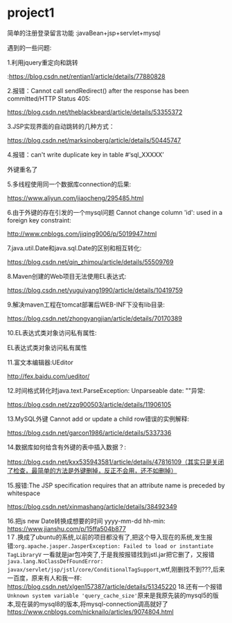 # project1
简单的注册登录留言功能  :javaBean+jsp+servlet+mysql

遇到的一些问题:

1.利用jquery重定向和跳转

:https://blog.csdn.net/rentian1/article/details/77880828

2.报错：Cannot call sendRedirect() after the response has been committed/HTTP Status 405:

https://blog.csdn.net/theblackbeard/article/details/53355372

3.JSP实现界面的自动跳转的几种方式：

https://blog.csdn.net/marksinoberg/article/details/50445747

4.报错：can't write duplicate key in table #‘sql_XXXXX’

外键重名了

5.多线程使用同一个数据库connection的后果:

https://www.aliyun.com/jiaocheng/295485.html

6.由于外键的存在引发的一个mysql问题 Cannot change column 'id': used in a foreign key constraint:

http://www.cnblogs.com/jiqing9006/p/5019947.html

7.java.util.Date和java.sql.Date的区别和相互转化:

https://blog.csdn.net/qin_zhimou/article/details/55509769

8.Maven创建的Web项目无法使用EL表达式:

https://blog.csdn.net/yuguiyang1990/article/details/10419759

9.解决maven工程在tomcat部署后WEB-INF下没有lib目录:

https://blog.csdn.net/zhongyangjian/article/details/70170389

10.EL表达式类对象访问私有属性:

EL表达式类对象访问私有属性

11.富文本编辑器:UEditor

http://fex.baidu.com/ueditor/

12.时间格式转化时java.text.ParseException: Unparseable date: ""异常:

https://blog.csdn.net/zzq900503/article/details/11906105

13.MySQL外键 Cannot add or update a child row错误的实例解释:

https://blog.csdn.net/garcon1986/article/details/5337336

14.数据库如何给含有外键的表中插入数据？:

https://blog.csdn.net/kxx535943581/article/details/47816109（其实只是关闭了检查，最简单的方法是外键删掉，反正不会用，还不如删掉）

15.报错:The JSP specification requires that an attribute name is preceded by whitespace

https://blog.csdn.net/xinmashang/article/details/38492349

16.把js  new Date转换成想要的时间 yyyy-mm-dd  hh-min:
https://www.jianshu.com/p/15ffa504b877<br/>
1７.换成了ubuntu的系统,以前的项目都没有了,把这个导入现在的系统,发生报错:```org.apache.jasper.JasperException: Failed to load or instantiate TagLibraryV``` 一看就是jar包冲突了,于是我按报错找到jstl.jar把它删了，又报错```java.lang.NoClassDefFoundError: javax/servlet/jsp/jstl/core/ConditionalTagSupport```,wtf,刚删找不到???,后来一百度，原来有人和我一样:<br/>https://blog.csdn.net/xlgen157387/article/details/51345220
18.还有一个报错```Unknown system variable 'query_cache_size'```原来是我原先装的mysql5的版本,现在装的mysql8的版本,将mysql-connection调高就好了<br/>
https://www.cnblogs.com/nicknailo/articles/9074804.html

